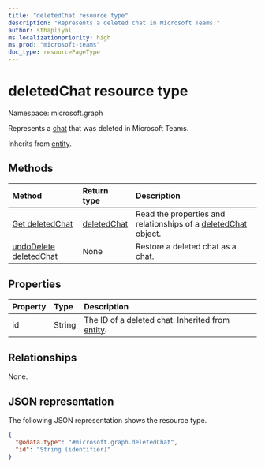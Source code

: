 ```yaml
---
title: "deletedChat resource type"
description: "Represents a deleted chat in Microsoft Teams."
author: sthapliyal
ms.localizationpriority: high
ms.prod: "microsoft-teams"
doc_type: resourcePageType
---
```


# deletedChat resource type

Namespace: microsoft.graph

Represents a [chat](../resources/chat.md) that was deleted in Microsoft Teams.

Inherits from [entity](../resources/entity.md).

## Methods
|Method|Return type|Description|
|:---|:---|:---|
|[Get deletedChat](../api/deletedchat-get.md)|[deletedChat](../resources/deletedchat.md)|Read the properties and relationships of a [deletedChat](../resources/deletedchat.md) object.|
|[undoDelete deletedChat](../api/deletedchat-undodelete.md)|None|Restore a deleted chat as a [chat](../resources/chat.md).|

## Properties
|Property|Type|Description|
|:---|:---|:---|
|id|String|The ID of a deleted chat. Inherited from [entity](../resources/entity.md).|

## Relationships
None.

## JSON representation
The following JSON representation shows the resource type.
<!-- {
  "blockType": "resource",
  "keyProperty": "id",
  "@odata.type": "microsoft.graph.deletedChat",
  "baseType": "microsoft.graph.entity",
  "openType": false
}
-->
``` json
{
  "@odata.type": "#microsoft.graph.deletedChat",
  "id": "String (identifier)"
}
```